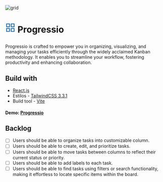 ![grid](https://github.com/matiasgimenezdev/progressio/assets/117539520/90965943-02c5-42ec-8e1a-00f9304b2bf6)<h1>
<svg xmlns="http://www.w3.org/2000/svg" width="32" height="32" viewBox="0 0 24 24" fill="none" stroke="#2C74B3" stroke-width="2" stroke-linecap="round" stroke-linejoin="round" class="feather feather-grid"><rect x="3" y="3" width="7" height="7"></rect><rect x="14" y="3" width="7" height="7"></rect><rect x="14" y="14" width="7" height="7"></rect><rect x="3" y="14" width="7" height="7"></rect></svg>
Progressio

</h1>

<p> Progressio is crafted to empower you in organizing, visualizing, and managing your tasks efficiently through the widely acclaimed Kanban methodology. It enables you to streamline your workflow, fostering productivity and enhancing collaboration.</p>

## Build with

-   [React.js](https://react.dev/)
-   Estilos - [TailwindCSS 3.3.1](https://tailwindcss.com/docs/installation)
-   Build tool - [Vite](https://vitejs.dev/)

#### Demo: [Progressio](https://matiasgimenez.vercel.app/)

## Backlog

-   [ ] Users should be able to organize tasks into customizable column.
-   [ ] Users should be able to create, edit, and prioritize tasks.
-   [ ] Users should be able to move tasks between columns to reflect their current status or priority.
-   [ ] Users should be able to add labels to each task.
-   [ ] Users should be able to find tasks using filters or search functionality, making it effortless to locate specific items within the board.
